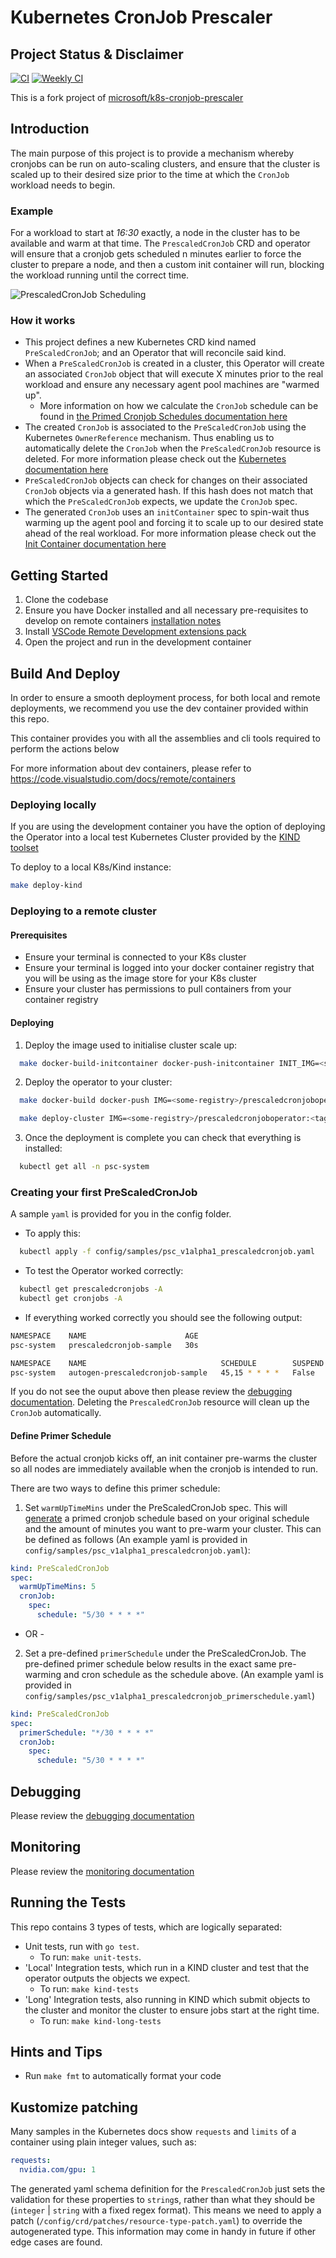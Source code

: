 # Kubernetes CronJob Prescaler

## Project Status & Disclaimer

[![CI](https://github.com/yokawasa/k8s-cronjob-prescaler/actions/workflows/main.yml/badge.svg)](https://github.com/yokawasa/k8s-cronjob-prescaler/actions/workflows/main.yml)
[![Weekly CI](https://github.com/yokawasa/k8s-cronjob-prescaler/actions/workflows/weekly.yml/badge.svg)](https://github.com/yokawasa/k8s-cronjob-prescaler/actions/workflows/weekly.yml)

This is a fork project of [microsoft/k8s-cronjob-prescaler](https://github.com/microsoft/k8s-cronjob-prescaler)

## Introduction

The main purpose of this project is to provide a mechanism whereby cronjobs can be run on auto-scaling clusters, and ensure that the cluster is scaled up to their desired size prior to the time at which the `CronJob` workload needs to begin.

### Example

For a workload to start at *16:30* exactly, a node in the cluster has to be available and warm at that time. The `PrescaledCronJob` CRD and operator will ensure that a cronjob gets scheduled n minutes earlier to force the cluster to prepare a node, and then a custom init container will run, blocking the workload running until the correct time.

![PrescaledCronJob Scheduling](docs/prescaledcron.png)

### How it works

- This project defines a new Kubernetes CRD kind named `PreScaledCronJob`; and an Operator that will reconcile said kind.
- When a `PreScaledCronJob` is created in a cluster, this Operator will create an associated `CronJob` object that will execute X minutes prior to the real workload and ensure any necessary agent pool machines are "warmed up".
  - More information on how we calculate the `CronJob` schedule can be found in [the Primed Cronjob Schedules
 documentation here](docs/cronjobs.md)
- The created `CronJob` is associated to the `PreScaledCronJob` using the Kubernetes `OwnerReference` mechanism. Thus enabling us to automatically delete the `CronJob` when the `PreScaledCronJob` resource is deleted. For more information please check out the [Kubernetes documentation here](https://kubernetes.io/docs/concepts/workloads/controllers/garbage-collection/#owners-and-dependents)
- `PreScaledCronJob` objects can check for changes on their associated `CronJob` objects via a generated hash. If this hash does not match that which the `PreScaledCronJob` expects, we update the `CronJob` spec.
- The generated `CronJob` uses an `initContainer` spec to spin-wait thus warming up the agent pool and forcing it to scale up to our desired state ahead of the real workload. For more information please check out the [Init Container documentation here](https://kubernetes.io/docs/concepts/workloads/pods/init-containers/)

## Getting Started

1. Clone the codebase
2. Ensure you have Docker installed and all necessary pre-requisites to develop on remote containers [installation notes](https://code.visualstudio.com/docs/remote/containers#_installation)
3. Install [VSCode Remote Development extensions pack](https://aka.ms/vscode-remote/download/extension)
4. Open the project and run in the development container

## Build And Deploy

In order to ensure a smooth deployment process, for both local and remote deployments, we recommend you use the dev container provided within this repo.

This container provides you with all the assemblies and cli tools required to perform the actions below

For more information about dev containers, please refer to <https://code.visualstudio.com/docs/remote/containers>

### Deploying locally

If you are using the development container you have the option of deploying the Operator into a local test Kubernetes Cluster provided by the [KIND toolset](https://github.com/kubernetes-sigs/kind)

To deploy to a local K8s/Kind instance:

  ```bash
  make deploy-kind
  ```

### Deploying to a remote cluster

#### Prerequisites

- Ensure your terminal is connected to your K8s cluster
- Ensure your terminal is logged into your docker container registry that you will be using as the image store for your K8s cluster
- Ensure your cluster has permissions to pull containers from your container registry

#### Deploying

1. Deploy the image used to initialise cluster scale up:

``` bash
  make docker-build-initcontainer docker-push-initcontainer INIT_IMG=<some-registry>/initcontainer:<tag>
```

2. Deploy the operator to your cluster:

  ``` bash
    make docker-build docker-push IMG=<some-registry>/prescaledcronjoboperator:<tag> INIT_IMG=<some-registry>/initcontainer:<tag>

    make deploy-cluster IMG=<some-registry>/prescaledcronjoboperator:<tag> INIT_IMG=<some-registry>/initcontainer:<tag>
  ```

3. Once the deployment is complete you can check that everything is installed:

``` bash
  kubectl get all -n psc-system
```

### Creating your first PreScaledCronJob

A sample `yaml` is provided for you in the config folder.

- To apply this:

``` bash
  kubectl apply -f config/samples/psc_v1alpha1_prescaledcronjob.yaml
```

- To test the Operator worked correctly:

``` bash
  kubectl get prescaledcronjobs -A
  kubectl get cronjobs -A
```

- If everything worked correctly you should see the following output:

``` bash
NAMESPACE    NAME                      AGE
psc-system   prescaledcronjob-sample   30s

NAMESPACE    NAME                              SCHEDULE        SUSPEND   ACTIVE   LAST SCHEDULE   AGE
psc-system   autogen-prescaledcronjob-sample   45,15 * * * *   False     0        <none>          39s
```

If you do not see the ouput above then please review the [debugging documentation](docs/debugging.md). Deleting the `PrescaledCronJob` resource will clean up the `CronJob` automatically.

#### Define Primer Schedule

Before the actual cronjob kicks off, an init container pre-warms the cluster so all nodes are immediately available when the cronjob is intended to run.

There are two ways to define this primer schedule:

1. Set `warmUpTimeMins` under the PreScaledCronJob spec. This will [generate](docs/cronjobs.md) a primed cronjob schedule based on your original schedule and the amount of minutes you want to pre-warm your cluster. This can be defined as follows (An example yaml is provided in `config/samples/psc_v1alpha1_prescaledcronjob.yaml`):

``` yaml
kind: PreScaledCronJob
spec:
  warmUpTimeMins: 5
  cronJob:
    spec:
      schedule: "5/30 * * * *"
```

- OR -

2. Set a pre-defined `primerSchedule` under the PreScaledCronJob. The pre-defined primer schedule below results in the exact same pre-warming and cron schedule as the schedule above. (An example yaml is provided in `config/samples/psc_v1alpha1_prescaledcronjob_primerschedule.yaml`)

``` yaml
kind: PreScaledCronJob
spec:
  primerSchedule: "*/30 * * * *"
  cronJob:
    spec:
      schedule: "5/30 * * * *"
```

## Debugging

Please review the [debugging documentation](docs/debugging.md)

## Monitoring

Please review the [monitoring documentation](docs/monitoring.md)

## Running the Tests

This repo contains 3 types of tests, which are logically separated:

- Unit tests, run with `go test`.
  - To run: `make unit-tests`.
- 'Local' Integration tests, which run in a KIND cluster and test that the operator outputs the objects we expect.
  - To run: `make kind-tests`
- 'Long' Integration tests, also running in KIND which submit objects to the cluster and monitor the cluster to ensure jobs start at the right time.
  - To run: `make kind-long-tests`


## Hints and Tips

- Run `make fmt` to automatically format your code

## Kustomize patching

Many samples in the Kubernetes docs show `requests` and `limits` of a container using plain integer values, such as:

```yaml
requests:
  nvidia.com/gpu: 1
```

The generated yaml schema definition for the `PrescaledCronJob` just sets the validation for these properties to `string`s, rather than what they should be (`integer` | `string` with a fixed regex format). This means we need to apply a patch (`/config/crd/patches/resource-type-patch.yaml`) to override the autogenerated type. This information may come in handy in future if other edge cases are found.
